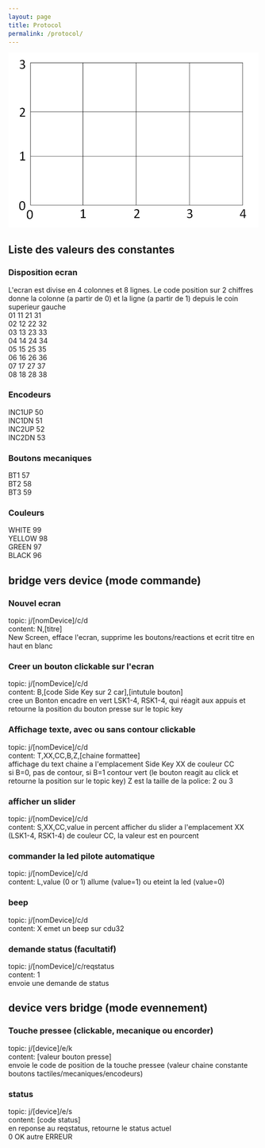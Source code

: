 ```yaml
---
layout: page
title: Protocol
permalink: /protocol/
---
```


![Grid](assets/img/grid.png)

## Liste des valeurs des constantes
### Disposition ecran
L'ecran est divise en 4 colonnes et 8 lignes. Le code position sur 2 chiffres donne la colonne (a partir de 0) et la ligne (a partir de 1) depuis le coin superieur gauche  
01 11 21 31  
02 12 22 32   
03 13 23 33  
04 14 24 34  
05 15 25 35  
06 16 26 36  
07 17 27 37  
08 18 28 38  

### Encodeurs
INC1UP 50  
INC1DN 51  
INC2UP 52  
INC2DN 53  

### Boutons mecaniques
BT1 57  
BT2 58  
BT3 59  

### Couleurs
WHITE 99  
YELLOW 98  
GREEN 97  
BLACK 96  

## bridge vers device (mode commande)
### Nouvel ecran
topic: j/[nomDevice]/c/d  
content: N,[titre]  
New Screen, efface l'ecran, supprime les boutons/reactions et ecrit titre en haut en blanc

### Creer un bouton clickable sur l'ecran
topic: j/[nomDevice]/c/d  
content: B,[code Side Key sur 2 car],[intutule bouton]  
cree un Bonton encadre en vert LSK1-4, RSK1-4, qui réagit aux appuis et retourne la position du bouton presse sur le topic key

### Affichage texte, avec ou sans contour clickable
topic: j/[nomDevice]/c/d  
content: T,XX,CC,B,Z,[chaine formattee]  
affichage du text chaine a l'emplacement Side Key XX de couleur CC  
si B=0, pas de contour, si B=1 contour vert (le bouton reagit au click et retourne la position sur le topic key)
Z est la taille de la police: 2 ou 3

### afficher un slider
topic: j/[nomDevice]/c/d  
content: S,XX,CC,value in percent
afficher du slider a l'emplacement XX (LSK1-4, RSK1-4) de couleur CC, la valeur est en pourcent

### commander la led pilote automatique
topic: j/[nomDevice]/c/d  
content: L,value (0 or 1)
allume (value=1) ou eteint la led (value=0)

### beep
topic: j/[nomDevice]/c/d  
content: X
emet un beep sur cdu32


### demande status (facultatif)
topic: j/[nomDevice]/c/reqstatus  
content: 1  
envoie une demande de status

## device vers bridge (mode evennement)
### Touche pressee (clickable, mecanique ou encorder)
topic: j/[device]/e/k  
content: [valeur bouton presse]  
envoie le code de position de la touche pressee (valeur chaine constante boutons tactiles/mecaniques/encodeurs)

### status
topic: j/[device]/e/s  
content: [code status]  
en reponse au reqstatus, retourne le status actuel  
0 OK
autre ERREUR

